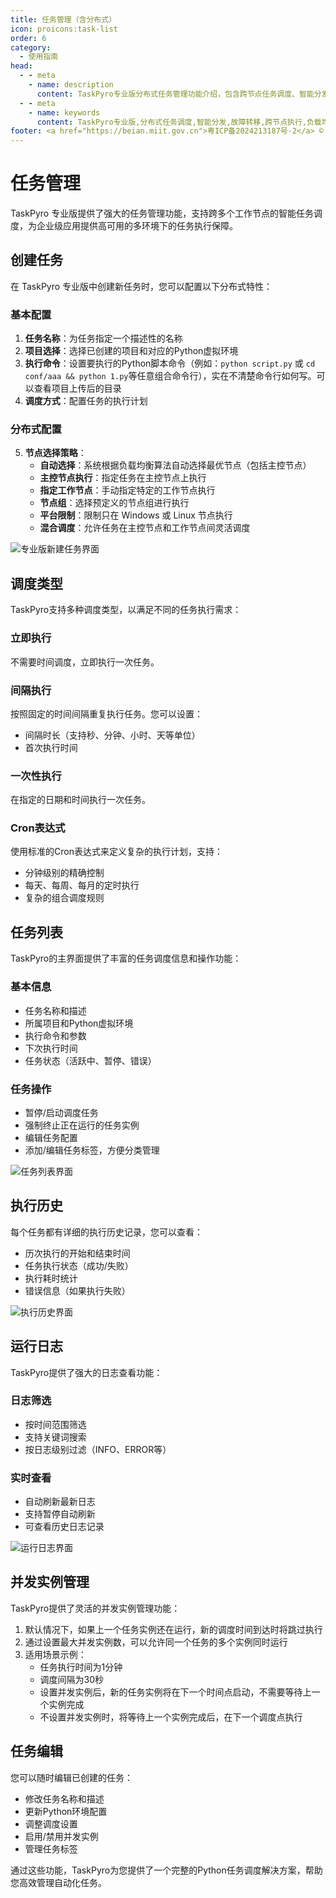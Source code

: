 ```yaml
---
title: 任务管理（含分布式）
icon: proicons:task-list
order: 6
category:
  - 使用指南
head:
  - - meta
    - name: description
      content: TaskPyro专业版分布式任务管理功能介绍，包含跨节点任务调度、智能分发、故障转移等企业级特性的详细说明
  - - meta
    - name: keywords
      content: TaskPyro专业版,分布式任务调度,智能分发,故障转移,跨节点执行,负载均衡,任务监控
footer: <a href="https://beian.miit.gov.cn">粤ICP备2024213187号-2</a> © 2025-至今 TaskPyro
---
```


# 任务管理

TaskPyro 专业版提供了强大的任务管理功能，支持跨多个工作节点的智能任务调度，为企业级应用提供高可用的多环境下的任务执行保障。

## 创建任务

在 TaskPyro 专业版中创建新任务时，您可以配置以下分布式特性：

### 基本配置
1. **任务名称**：为任务指定一个描述性的名称
2. **项目选择**：选择已创建的项目和对应的Python虚拟环境
3. **执行命令**：设置要执行的Python脚本命令（例如：`python script.py` 或 `cd conf/aaa && python 1.py`等任意组合命令行），实在不清楚命令行如何写。可以查看项目上传后的目录
4. **调度方式**：配置任务的执行计划

### 分布式配置
5. **节点选择策略**：
   - **自动选择**：系统根据负载均衡算法自动选择最优节点（包括主控节点）
   - **主控节点执行**：指定任务在主控节点上执行
   - **指定工作节点**：手动指定特定的工作节点执行
   - **节点组**：选择预定义的节点组进行执行
   - **平台限制**：限制只在 Windows 或 Linux 节点执行
   - **混合调度**：允许任务在主控节点和工作节点间灵活调度


![专业版新建任务界面](../professional_images/new-task.png)

## 调度类型

TaskPyro支持多种调度类型，以满足不同的任务执行需求：

### 立即执行

不需要时间调度，立即执行一次任务。

### 间隔执行

按照固定的时间间隔重复执行任务。您可以设置：
- 间隔时长（支持秒、分钟、小时、天等单位）
- 首次执行时间

### 一次性执行

在指定的日期和时间执行一次任务。

### Cron表达式

使用标准的Cron表达式来定义复杂的执行计划，支持：
- 分钟级别的精确控制
- 每天、每周、每月的定时执行
- 复杂的组合调度规则

## 任务列表

TaskPyro的主界面提供了丰富的任务调度信息和操作功能：

### 基本信息
- 任务名称和描述
- 所属项目和Python虚拟环境
- 执行命令和参数
- 下次执行时间
- 任务状态（活跃中、暂停、错误）

### 任务操作
- 暂停/启动调度任务
- 强制终止正在运行的任务实例
- 编辑任务配置
- 添加/编辑任务标签，方便分类管理

![任务列表界面](../professional_images/task-list.png)

## 执行历史

每个任务都有详细的执行历史记录，您可以查看：

- 历次执行的开始和结束时间
- 任务执行状态（成功/失败）
- 执行耗时统计
- 错误信息（如果执行失败）

![执行历史界面](../images/task-history.png)

## 运行日志

TaskPyro提供了强大的日志查看功能：

### 日志筛选
- 按时间范围筛选
- 支持关键词搜索
- 按日志级别过滤（INFO、ERROR等）

### 实时查看
- 自动刷新最新日志
- 支持暂停自动刷新
- 可查看历史日志记录

![运行日志界面](../images/task-log.png)

## 并发实例管理

TaskPyro提供了灵活的并发实例管理功能：

1. 默认情况下，如果上一个任务实例还在运行，新的调度时间到达时将跳过执行
2. 通过设置最大并发实例数，可以允许同一个任务的多个实例同时运行
3. 适用场景示例：
   - 任务执行时间为1分钟
   - 调度间隔为30秒
   - 设置并发实例后，新的任务实例将在下一个时间点启动，不需要等待上一个实例完成
   - 不设置并发实例时，将等待上一个实例完成后，在下一个调度点执行

## 任务编辑

您可以随时编辑已创建的任务：
- 修改任务名称和描述
- 更新Python环境配置
- 调整调度设置
- 启用/禁用并发实例
- 管理任务标签

通过这些功能，TaskPyro为您提供了一个完整的Python任务调度解决方案，帮助您高效管理自动化任务。
